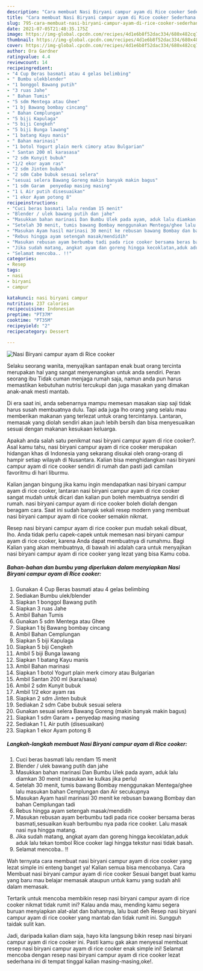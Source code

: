 ```yaml
---
description: "Cara membuat Nasi Biryani campur ayam di Rice cooker Sederhana Untuk Jualan"
title: "Cara membuat Nasi Biryani campur ayam di Rice cooker Sederhana Untuk Jualan"
slug: 795-cara-membuat-nasi-biryani-campur-ayam-di-rice-cooker-sederhana-untuk-jualan
date: 2021-07-05T21:48:35.175Z
image: https://img-global.cpcdn.com/recipes/4d1e6b8f52dac334/680x482cq70/nasi-biryani-campur-ayam-di-rice-cooker-foto-resep-utama.jpg
thumbnail: https://img-global.cpcdn.com/recipes/4d1e6b8f52dac334/680x482cq70/nasi-biryani-campur-ayam-di-rice-cooker-foto-resep-utama.jpg
cover: https://img-global.cpcdn.com/recipes/4d1e6b8f52dac334/680x482cq70/nasi-biryani-campur-ayam-di-rice-cooker-foto-resep-utama.jpg
author: Ora Gardner
ratingvalue: 4.4
reviewcount: 14
recipeingredient:
- "4 Cup Beras basmati atau 4 gelas belimbing"
- " Bumbu ulekblender"
- "1 bonggol Bawang putih"
- "3 ruas Jahe"
- " Bahan Tumis"
- "5 sdm Mentega atau Ghee"
- "1 bj Bawang bombay cincang"
- " Bahan Cemplungan"
- "5 biji Kapulaga"
- "5 biji Cengkeh"
- "5 biji Bunga lawang"
- "1 batang Kayu manis"
- " Bahan marinasi"
- "1 botol Yogurt plain merk cimory atau Bulgarian"
- " Santan 200 ml karasasa"
- "2 sdm Kunyit bubuk"
- "1/2 ekor ayam ras"
- "2 sdm Jinten bubuk"
- "2 sdm Cabe bubuk sesuai selera"
- "sesuai selera Bawang Goreng makin banyak makin bagus"
- "1 sdm Garam  penyedap masing masing"
- "1 L Air putih disesuaikan"
- "1 ekor Ayam potong 8"
recipeinstructions:
- "Cuci beras basmati lalu rendam 15 menit"
- "Blender / ulek bawang putih dan jahe"
- "Masukkan bahan marinasi Dan Bumbu Ulek pada ayam, aduk lalu diamkan 30 menit (masukan ke kulkas jika perlu)"
- "Setelah 30 menit, tumis bawang Bombay menggunakan Mentega/ghee lalu masukan bahan Cemplungan dan Air secukupnya"
- "Masukan Ayam hasil marinasi 30 menit ke rebusan bawang Bombay dan bahan Cemplungan tadi"
- "Rebus hingga ayam setengah masak/mendidih"
- "Masukan rebusan ayam berbumbu tadi pada rice cooker bersama beras basmati,sesuaikan kuah berbumbu nya pada rice cooker. Lalu masak nasi nya hingga matang."
- "Jika sudah matang, angkat ayam dan goreng hingga kecoklatan,aduk aduk lalu tekan tombol Rice cooker lagi hingga tekstur nasi tidak basah."
- "Selamat mencoba.. !!"
categories:
- Resep
tags:
- nasi
- biryani
- campur

katakunci: nasi biryani campur 
nutrition: 237 calories
recipecuisine: Indonesian
preptime: "PT37M"
cooktime: "PT35M"
recipeyield: "2"
recipecategory: Dessert

---
```



![Nasi Biryani campur ayam di Rice cooker](https://img-global.cpcdn.com/recipes/4d1e6b8f52dac334/680x482cq70/nasi-biryani-campur-ayam-di-rice-cooker-foto-resep-utama.jpg)

Selaku seorang wanita, menyajikan santapan enak buat orang tercinta merupakan hal yang sangat menyenangkan untuk anda sendiri. Peran seorang ibu Tidak cuman menjaga rumah saja, namun anda pun harus memastikan kebutuhan nutrisi tercukupi dan juga masakan yang dimakan anak-anak mesti mantab.

Di era  saat ini, anda sebenarnya mampu memesan masakan siap saji tidak harus susah membuatnya dulu. Tapi ada juga lho orang yang selalu mau memberikan makanan yang terlezat untuk orang tercintanya. Lantaran, memasak yang diolah sendiri akan jauh lebih bersih dan bisa menyesuaikan sesuai dengan makanan kesukaan keluarga. 



Apakah anda salah satu penikmat nasi biryani campur ayam di rice cooker?. Asal kamu tahu, nasi biryani campur ayam di rice cooker merupakan hidangan khas di Indonesia yang sekarang disukai oleh orang-orang di hampir setiap wilayah di Nusantara. Kalian bisa menghidangkan nasi biryani campur ayam di rice cooker sendiri di rumah dan pasti jadi camilan favoritmu di hari liburmu.

Kalian jangan bingung jika kamu ingin mendapatkan nasi biryani campur ayam di rice cooker, lantaran nasi biryani campur ayam di rice cooker sangat mudah untuk dicari dan kalian pun boleh membuatnya sendiri di rumah. nasi biryani campur ayam di rice cooker boleh diolah dengan beragam cara. Saat ini sudah banyak sekali resep modern yang membuat nasi biryani campur ayam di rice cooker semakin nikmat.

Resep nasi biryani campur ayam di rice cooker pun mudah sekali dibuat, lho. Anda tidak perlu capek-capek untuk memesan nasi biryani campur ayam di rice cooker, karena Anda dapat membuatnya di rumahmu. Bagi Kalian yang akan membuatnya, di bawah ini adalah cara untuk menyajikan nasi biryani campur ayam di rice cooker yang lezat yang bisa Kamu coba.

<!--inarticleads1-->

##### Bahan-bahan dan bumbu yang diperlukan dalam menyiapkan Nasi Biryani campur ayam di Rice cooker:

1. Gunakan 4 Cup Beras basmati atau 4 gelas belimbing
1. Sediakan  Bumbu ulek/blender
1. Siapkan 1 bonggol Bawang putih
1. Siapkan 3 ruas Jahe
1. Ambil  Bahan Tumis
1. Gunakan 5 sdm Mentega atau Ghee
1. Siapkan 1 bj Bawang bombay cincang
1. Ambil  Bahan Cemplungan
1. Siapkan 5 biji Kapulaga
1. Siapkan 5 biji Cengkeh
1. Ambil 5 biji Bunga lawang
1. Siapkan 1 batang Kayu manis
1. Ambil  Bahan marinasi
1. Siapkan 1 botol Yogurt plain merk cimory atau Bulgarian
1. Ambil  Santan 200 ml (kara/sasa)
1. Ambil 2 sdm Kunyit bubuk
1. Ambil 1/2 ekor ayam ras
1. Siapkan 2 sdm Jinten bubuk
1. Sediakan 2 sdm Cabe bubuk sesuai selera
1. Gunakan sesuai selera Bawang Goreng (makin banyak makin bagus)
1. Siapkan 1 sdm Garam + penyedap masing masing
1. Sediakan 1 L Air putih (disesuaikan)
1. Siapkan 1 ekor Ayam potong 8




<!--inarticleads2-->

##### Langkah-langkah membuat Nasi Biryani campur ayam di Rice cooker:

1. Cuci beras basmati lalu rendam 15 menit
1. Blender / ulek bawang putih dan jahe
1. Masukkan bahan marinasi Dan Bumbu Ulek pada ayam, aduk lalu diamkan 30 menit (masukan ke kulkas jika perlu)
1. Setelah 30 menit, tumis bawang Bombay menggunakan Mentega/ghee lalu masukan bahan Cemplungan dan Air secukupnya
1. Masukan Ayam hasil marinasi 30 menit ke rebusan bawang Bombay dan bahan Cemplungan tadi
1. Rebus hingga ayam setengah masak/mendidih
1. Masukan rebusan ayam berbumbu tadi pada rice cooker bersama beras basmati,sesuaikan kuah berbumbu nya pada rice cooker. Lalu masak nasi nya hingga matang.
1. Jika sudah matang, angkat ayam dan goreng hingga kecoklatan,aduk aduk lalu tekan tombol Rice cooker lagi hingga tekstur nasi tidak basah.
1. Selamat mencoba.. !!




Wah ternyata cara membuat nasi biryani campur ayam di rice cooker yang lezat simple ini enteng banget ya! Kalian semua bisa mencobanya. Cara Membuat nasi biryani campur ayam di rice cooker Sesuai banget buat kamu yang baru mau belajar memasak ataupun untuk kamu yang sudah ahli dalam memasak.

Tertarik untuk mencoba membikin resep nasi biryani campur ayam di rice cooker nikmat tidak rumit ini? Kalau anda mau, mending kamu segera buruan menyiapkan alat-alat dan bahannya, lalu buat deh Resep nasi biryani campur ayam di rice cooker yang mantab dan tidak rumit ini. Sungguh taidak sulit kan. 

Jadi, daripada kalian diam saja, hayo kita langsung bikin resep nasi biryani campur ayam di rice cooker ini. Pasti kamu gak akan menyesal membuat resep nasi biryani campur ayam di rice cooker enak simple ini! Selamat mencoba dengan resep nasi biryani campur ayam di rice cooker lezat sederhana ini di tempat tinggal kalian masing-masing,oke!.


